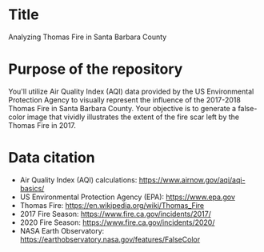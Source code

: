 # Title 
Analyzing Thomas Fire in Santa Barbara County

# Purpose of the repository 
You'll utilize Air Quality Index (AQI) data provided by the US Environmental Protection Agency to visually represent the influence of the 2017-2018 Thomas Fire in Santa Barbara County. Your objective is to generate a false-color image that vividly illustrates the extent of the fire scar left by the Thomas Fire in 2017.

# Data citation 
- Air Quality Index (AQI) calculations: https://www.airnow.gov/aqi/aqi-basics/
- US Environmental Protection Agency (EPA): https://www.epa.gov
- Thomas Fire: https://en.wikipedia.org/wiki/Thomas_Fire
- 2017 Fire Season: https://www.fire.ca.gov/incidents/2017/
- 2020 Fire Season: https://www.fire.ca.gov/incidents/2020/
- NASA Earth Observatory: https://earthobservatory.nasa.gov/features/FalseColor
